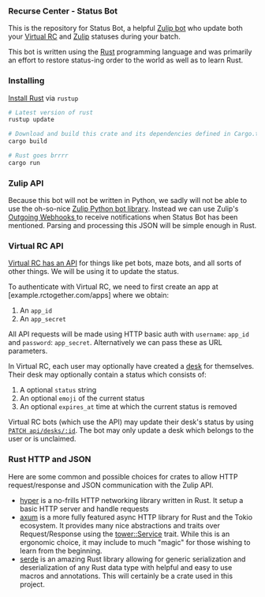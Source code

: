 ### Recurse Center - Status Bot

This is the repository for Status Bot, a helpful [Zulip bot](https://recurse.zulipchat.com/api/writing-bots) who update both your [Virtual
RC](https://rctogether.com) and [Zulip](https://zulip.com/) statuses during your batch.

This bot is written using the [Rust](https://rust-lang.org) programming language
and was primarily an effort to restore status-ing order to the world as well as
to learn Rust.

### Installing

[Install Rust](https://www.rust-lang.org/learn/get-started) via `rustup`

```sh
# Latest version of rust 
rustup update 

# Download and build this crate and its dependencies defined in Cargo.toml
cargo build

# Rust goes brrrr
cargo run
```

### Zulip API

Because this bot will not be written in Python, we sadly will not be able to use
the oh-so-nice [Zulip Python bot
library](https://recurse.zulipchat.com/api/writing-bots). Instead we can use
Zulip's [ Outgoing Webhooks
](https://recurse.zulipchat.com/api/outgoing-webhooks) to receive notifications
when Status Bot has been mentioned. Parsing and processing this JSON will be
simple enough in Rust.

### Virtual RC API

[Virtual RC has an API](https://docs.rctogether.com/#introduction) for things like pet bots, maze bots, and all sorts of other things. We will be using it to update the status.

To authenticate with Virtual RC, we need to first create an app at [example.rctogether.com/apps] where we obtain:

1. An `app_id`
2. An `app_secret`

All API requests will be made using HTTP basic auth with `username`: `app_id`
and `password`: `app_secret`. Alternatively we can pass these as URL parameters.

In Virtual RC, each user may optionally have created a [desk](https://docs.rctogether.com/#desk-fields) for themselves.
Their desk may optionally contain a status which consists of:

1. A optional `status` string
2. An optional `emoji` of the current status
3. An optional `expires_at` time at which the current status is removed


Virtual RC bots (which use the API) may update their desk's status by using
[`PATCH api/desks/:id`](https://docs.rctogether.com/#update-a-desk). The bot may
only update a desk which belongs to the user or is unclaimed.


### Rust HTTP and JSON

Here are some common and possible choices for crates to allow HTTP
request/response and JSON communication with the Zulip API.

* [hyper](https://hyper.rs/) is a no-frills HTTP networking library written in
  Rust. It setup a basic HTTP server and handle requests
* [axum](https://github.com/tokio-rs/axum) is a more fully featured async HTTP
  library for Rust and the Tokio ecosystem. It provides many nice abstractions
  and traits over Request/Response using the [tower::Service](https://docs.rs/tower/latest/tower/trait.Service.html)
  trait. While this is an ergonomic choice, it may include to much "magic" for those wishing to learn
  from the beginning.
* [serde](https://serde.rs/) is an amazing Rust library allowing for generic
  serialization and deserialization of any Rust data type with helpful and easy
  to use macros and annotations. This will certainly be a crate used in this
  project.
